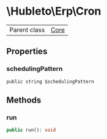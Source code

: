 
# \Hubleto\Erp\Cron
<table class='table-default dense'>
<tr><td>Parent class</td><td><a href="../Framework/Core">Core</a></td></tr></table>


## Properties

### schedulingPattern

`public string $schedulingPattern`


## Methods

### run

```php
public run(): void
```

